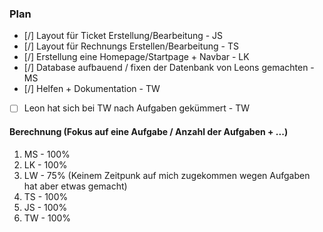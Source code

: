 ### Plan
* [/] Layout für Ticket Erstellung/Bearbeitung - JS
* [/] Layout für Rechnungs Erstellen/Bearbeitung - TS
* [/] Erstellung eine Homepage/Startpage + Navbar - LK
* [/] Database aufbauend / fixen der Datenbank von Leons gemachten - MS
* [/] Helfen + Dokumentation - TW

* [ ] Leon hat sich bei TW nach Aufgaben gekümmert - TW

#### Berechnung (Fokus auf eine Aufgabe / Anzahl der Aufgaben + ...)

1. MS - 100%
2. LK - 100%
3. LW - 75% (Keinem Zeitpunk auf mich zugekommen wegen Aufgaben hat aber etwas gemacht)
4. TS - 100%
5. JS - 100%
6. TW - 100%